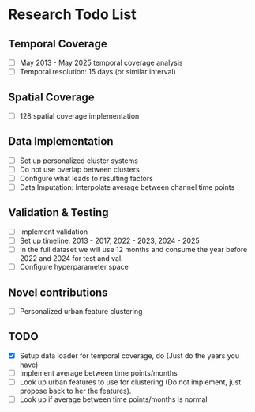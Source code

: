 # Research Todo List

## Temporal Coverage
- [ ] May 2013 - May 2025 temporal coverage analysis
- [ ] Temporal resolution: 15 days (or similar interval)

## Spatial Coverage  
- [ ] 128 spatial coverage implementation

## Data Implementation
- [ ] Set up personalized cluster systems
- [ ] Do not use overlap between clusters
- [ ] Configure what leads to resulting factors
- [ ] Data Imputation: Interpolate average between channel time points

## Validation & Testing
- [ ] Implement validation
- [ ] Set up timeline: 2013 - 2017, 2022 - 2023, 2024 - 2025
- [ ] In the full dataset we will use 12 months and consume the year before 2022 and 2024 for test and val.
- [ ] Configure hyperparameter space

## Novel contributions
- [ ] Personalized urban feature clustering

## TODO
- [x] Setup data loader for temporal coverage, do  (Just do the years you have)
- [ ] Implement average between time points/months
- [ ] Look up urban features to use for clustering (Do not implement, just propose back to her the features).
- [ ] Look up if average between time points/months is normal